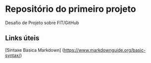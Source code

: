 # Repositório do primeiro projeto
Desafio de Projeto sobre FIT/GitHub

## Links úteis
[Sintaxe Basica Markdown] (https://www.markdownguide.org/basic-syntax/)
